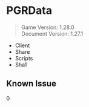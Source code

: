 # PGRData
> Game Version: 1.28.0 <br/>
> Document Version: 1.27.1 <br/>

- Client
- Share
- Scripts
- Sha1

## Known Issue 
0
